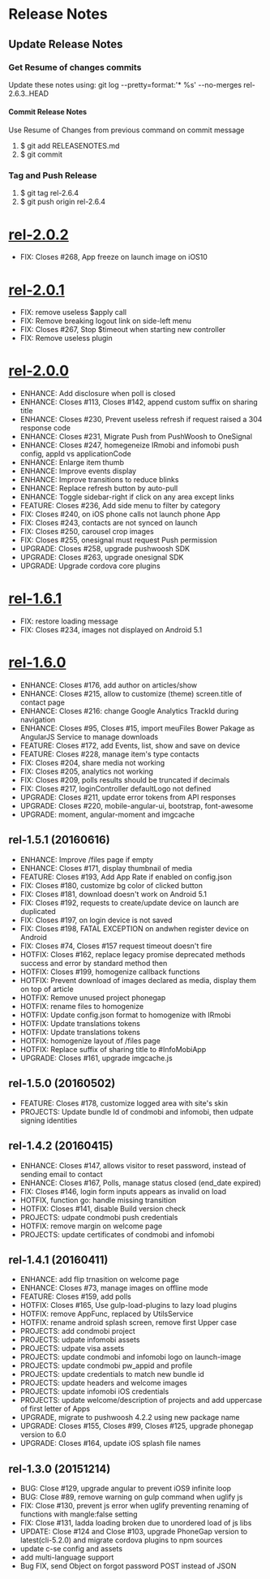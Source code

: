 # Release Notes

## Update Release Notes
### Get Resume of changes commits
Update these notes using: git log --pretty=format:'* %s' --no-merges rel-2.6.3..HEAD

#### Commit Release Notes
Use Resume of Changes from previous command on commit message

1. $ git add RELEASENOTES.md 
2. $ git commit 

### Tag and Push Release

1. $ git tag rel-2.6.4
2. $ git push origin rel-2.6.4 

<a name="rel-2.0.2"></a>
# [rel-2.0.2](https://github.com/meumobi/infomobi/compare/rel-2.0.1...rel-2.0.2)
* FIX: Closes #268, App freeze on launch image on iOS10
<a name="rel-2.0.1"></a>
# [rel-2.0.1](https://github.com/meumobi/infomobi/compare/rel-2.0.0...rel-2.0.1)
* FIX: remove useless $apply call
* FIX: Remove breaking logout link on side-left menu
* FIX: Closes #267, Stop $timeout when starting new controller
* FIX: Remove useless plugin

<a name="rel-2.0.0"></a>
# [rel-2.0.0](https://github.com/meumobi/infomobi/compare/rel-1.6.1...rel-2.0.0)
* ENHANCE: Add disclosure when poll is closed
* ENHANCE: Closes #113, Closes #142, append custom suffix on sharing title
* ENHANCE: Closes #230, Prevent useless refresh if request raised a 304 response code
* ENHANCE: Closes #231, Migrate Push from PushWoosh to OneSignal
* ENHANCE: Closes #247, homegeneize IRmobi and infomobi push config, appId vs applicationCode
* ENHANCE: Enlarge item thumb
* ENHANCE: Improve events display
* ENHANCE: Improve transitions to reduce blinks
* ENHANCE: Replace refresh button by auto-pull
* ENHANCE: Toggle sidebar-right if click on any area except links
* FEATURE: Closes #236, Add side menu to filter by category
* FIX: Closes #240, on iOS phone calls not launch phone App
* FIX: Closes #243, contacts are not synced on launch
* FIX: Closes #250, carousel crop images
* FIX: Closes #255, onesignal must request Push permission 
* UPGRADE: Closes #258, upgrade pushwoosh SDK 
* UPGRADE: Closes #263, upgrade onesignal SDK 
* UPGRADE: Upgrade cordova core plugins

<a name="rel-1.6.1"></a>
# [rel-1.6.1](https://github.com/meumobi/infomobi/compare/rel-1.6.0...rel-1.6.1)
* FIX: restore loading message
* FIX: Closes #234, images not displayed on Android 5.1

<a name="rel-1.6.0"></a>
# [rel-1.6.0](https://github.com/meumobi/infomobi/compare/rel-1.5.1...rel-1.6.0)
* ENHANCE: Closes #176, add author on articles/show
* ENHANCE: Closes #215, allow to customize (theme) screen.title of contact page
* ENHANCE: Closes #216: change Google Analytics TrackId during navigation
* ENHANCE: Closes #95, Closes #15, import meuFiles Bower Pakage as AngularJS Service to manage downloads
* FEATURE: Closes #172, add Events, list, show and save on device
* FEATURE: Closes #228, manage item's type contacts
* FIX: Closes #204, share media not working
* FIX: Closes #205, analytics not working
* FIX: Closes #209, polls results should be truncated if decimals
* FIX: Closes #217, loginController defaultLogo not defined
* UPGRADE: Closes #211, update error tokens from API responses
* UPGRADE: Closes #220, mobile-angular-ui, bootstrap, font-awesome
* UPGRADE: moment, angular-moment and imgcache

## rel-1.5.1 (20160616)
* ENHANCE: Improve /files page if empty
* ENHANCE: Closes #171, display thumbnail of media
* FEATURE: Closes #193, Add App Rate if enabled on config.json
* FIX: Closes #180, customize bg color of clicked button
* FIX: Closes #181, download doesn't work on Android 5.1
* FIX: Closes #192, requests to create/update device on launch are duplicated
* FIX: Closes #197, on login device is not saved
* FIX: Closes #198, FATAL EXCEPTION on andwhen register device on Android
* FIX: Closes #74, Closes #157 request timeout doesn't fire
* HOTFIX: Closes #162, replace  legacy promise deprecated methods success and error by standard method then
* HOTFIX: Closes #199, homogenize callback functions
* HOTFIX: Prevent download of images declared as media, display them on top of article
* HOTFIX: Remove unused project phonegap
* HOTFIX: rename files to homogenize
* HOTFIX: Update config.json format to homogenize with IRmobi
* HOTFIX: Update translations tokens
* HOTFIX: Update translations tokens
* HOTFIX: homogenize layout of /files page
* HOTFIX: Replace suffix of sharing title to #InfoMobiApp
* UPGRADE: Closes #161, upgrade imgcache.js

## rel-1.5.0 (20160502)
* FEATURE: Closes #178, customize logged area with site's skin
* PROJECTS: Update bundle Id of condmobi and infomobi, then udpate signing identities

## rel-1.4.2 (20160415)
* ENHANCE: Closes #147, allows visitor to reset password, instead of sending email to contact
* ENHANCE: Closes #167, Polls, manage status closed (end_date expired)
* FIX: Closes #146, login form inputs appears as invalid on load
* HOTFIX, function go: handle missing transition
* HOTFIX: Closes #141, disable Build version check
* PROJECTS: udpate condmobi push credentials
* HOTFIX: remove margin on welcome page
* PROJECTS: update certificates of condmobi and infomobi

## rel-1.4.1 (20160411)
* ENHANCE: add flip trnasition on welcome page
* ENHANCE: Closes #73, manage images on offline mode
* FEATURE: Closes #159, add polls
* HOTFIX: Closes #165, Use gulp-load-plugins to lazy load plugins
* HOTFIX: remove AppFunc, replaced by UtilsService
* HOTFIX: rename android splash screen, remove first Upper case
* PROJECTS: add condmobi project
* PROJECTS: udpate infomobi assets
* PROJECTS: udpate visa assets
* PROJECTS: update condmobi and infomobi logo on launch-image
* PROJECTS: update condmobi pw_appid and profile
* PROJECTS: update credentials to match new bundle id
* PROJECTS: update headers and welcome images
* PROJECTS: update infomobi iOS credentials
* PROJECTS: update welcome/description of projects and add uppercase of first letter of Apps
* UPGRADE, migrate to pushwoosh 4.2.2 using new package name
* UPGRADE: Closes #155, Closes #99, Closes #125, upgrade phonegap version to 6.0
* UPGRADE: Closes #164, update iOS splash file names

## rel-1.3.0 (20151214)
* BUG: Close #129, upgrade angular to prevent iOS9 infinite  loop
* BUG: Close #89, remove warning on gulp command when uglify js
* FIX: Close #130, prevent js error when uglify preventing renaming of functions with mangle:false setting
* FIX: Close #131, ladda loading broken due to unordered load of js libs
* UPDATE: Close #124 and Close #103, upgrade PhoneGap version to latest(cli-5.2.0) and migrate cordova plugins to npm sources
* update c-se config and assets
* add multi-language support
* Bug FIX, send Object on forgot password POST instead of JSON